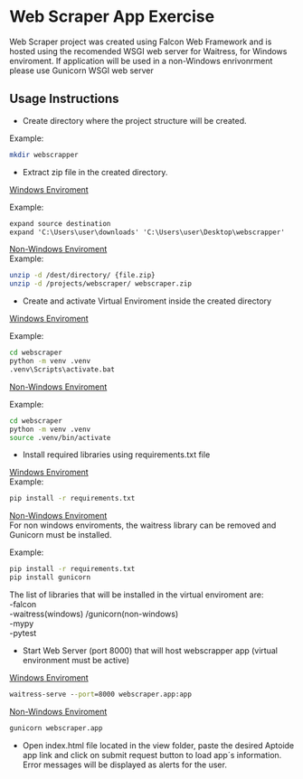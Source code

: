 # Web Scraper App Exercise

Web Scraper project was created using Falcon Web Framework and is hosted using the recomended WSGI web server for Waitress, for Windows enviroment. If application will be used in a non-Windows enrivonrment please use Gunicorn WSGI web server

## Usage Instructions
- Create directory where the project structure will be created.

Example:
```bash
mkdir webscrapper
```

- Extract zip file in the created directory.

<u>Windows Enviroment</u> <br>

Example:<br>

```cmd
expand source destination
expand 'C:\Users\user\downloads' 'C:\Users\user\Desktop\webscrapper'
```

<u>Non-Windows Enviroment</u> <br>
Example:<br>

```bash
unzip -d /dest/directory/ {file.zip} 
unzip -d /projects/webscraper/ webscraper.zip
```

- Create and activate Virtual Enviroment inside the created directory

<u>Windows Enviroment</u> <br>

Example:<br>

```cmd
cd webscraper
python -m venv .venv
.venv\Scripts\activate.bat
```

<u>Non-Windows Enviroment</u> <br>

Example:<br>

```bash
cd webscraper
python -m venv .venv
source .venv/bin/activate
```

- Install required libraries using requirements.txt file

<u>Windows Enviroment</u> <br>
Example:<br>

```cmd
pip install -r requirements.txt
```

<u>Non-Windows Enviroment</u> <br>
For non windows enviroments, the waitress library can be removed and Gunicorn must be installed. <br>

Example:<br>

```bash
pip install -r requirements.txt
pip install gunicorn
```

The list of libraries that will be installed in the virtual enviroment are: <br>
-falcon <br>
-waitress(windows) /gunicorn(non-windows) <br>
-mypy <br>
-pytest <br>

- Start Web Server (port 8000) that will host webscrapper app (virtual environment must be active)

<u>Windows Enviroment</u> <br>

```cmd
waitress-serve --port=8000 webscraper.app:app
```
<u>Non-Windows Enviroment</u> <br>

```bash
gunicorn webscraper.app
```

- Open index.html file located in the view folder, paste the desired Aptoide app link and click on submit request button to load app´s information. Error messages will be displayed as alerts for the user.

